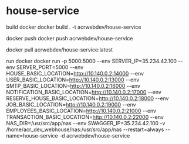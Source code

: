 # house-service

build docker
docker build . -t acrwebdev/house-service

docker push
docker push acrwebdev/house-service

docker pull acrwebdev/house-service:latest

run docker
docker run -p 5000:5000 --env SERVER_IP=35.234.42.100 --env SERVER_PORT=5000 --env HOUSE_BASIC_LOCATION=http://10.140.0.2:14000 --env USER_BASIC_LOCATION=http://10.140.0.2:13000 --env SMTP_BASIC_LOCATION=http://10.140.0.2:16000 --env NOTIFICATION_BASIC_LOCATION=http://10.140.0.2:17000 --env RESERVE_HOUSE_BASIC_LOCATION=http://10.140.0.2:18000 --env JOB_BASIC_LOCATION=http://10.140.0.2:19000 --env EMPLOYEES_BASIC_LOCATION=http://10.140.0.2:21000 --env TRANSACTION_BASIC_LOCATION=http://10.140.0.2:22000 --env NAS_DIR=/usr/src/app/nas --env SWAGGER_IP=35.234.42.100 -v /home/acr_dev_webhouse/nas:/usr/src/app/nas --restart=always --name=house-service -d acrwebdev/house-service
